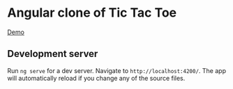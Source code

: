 # Angular clone of Tic Tac Toe

[Demo](https://radgra.github.io/ng-tic-tac-toe/)

## Development server

Run `ng serve` for a dev server. Navigate to `http://localhost:4200/`. The app will automatically reload if you change any of the source files.

